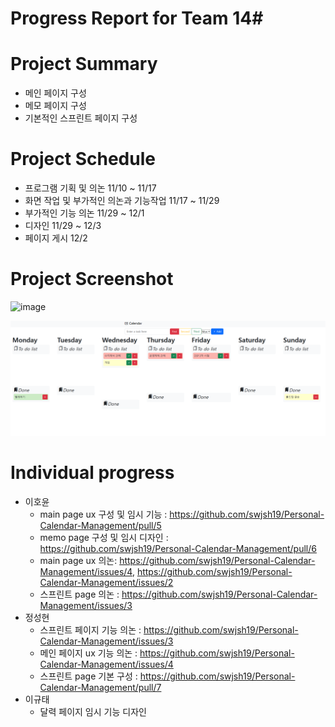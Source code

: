 # Progress Report for Team 14#
# Project Summary
* 메인 페이지 구성
* 메모 페이지 구성
* 기본적인 스프린트 페이지 구성
# Project Schedule
* 프로그램 기획 및 의논 11/10 ~ 11/17
* 화면 작업 및 부가적인 의논과 기능작업 11/17 ~ 11/29
* 부가적인 기능 의논 11/29 ~ 12/1
* 디자인 11/29 ~ 12/3
* 페이지 게시 12/2

# Project Screenshot
<img width="760" alt="image" src="https://github.com/swjsh19/Personal-Calendar-Management/assets/68680118/1d264c8d-d517-41d2-a6b5-57f514d18613">

![Alt text](image.png)
# Individual progress
* 이호윤
  * main page ux 구성 및 임시 기능 : https://github.com/swjsh19/Personal-Calendar-Management/pull/5
  * memo page 구성 및 임시 디자인 : https://github.com/swjsh19/Personal-Calendar-Management/pull/6
  * main page ux 의논: https://github.com/swjsh19/Personal-Calendar-Management/issues/4, https://github.com/swjsh19/Personal-Calendar-Management/issues/2
  * 스프린트 page 의논 : https://github.com/swjsh19/Personal-Calendar-Management/issues/3
* 정성현
  * 스프린트 페이지 기능 의논 : https://github.com/swjsh19/Personal-Calendar-Management/issues/3
  * 메인 페이지 ux 기능 의논  : https://github.com/swjsh19/Personal-Calendar-Management/issues/4
  * 스프린트 page 기본 구성  : https://github.com/swjsh19/Personal-Calendar-Management/pull/7
* 이규태
  * 달력 페이지 임시 기능 디자인
